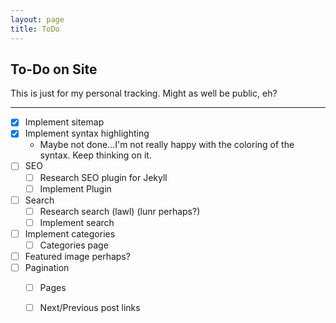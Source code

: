 ```yaml
---
layout: page 
title: ToDo
---
```



## To-Do on Site  
 This is just for my personal tracking. 
 Might as well be public, eh?

-----

- [x] Implement sitemap
- [x] Implement syntax highlighting
	- Maybe not done...I'm not really happy with the coloring of the syntax. Keep thinking on it. 
- [ ] SEO
	- [ ] Research SEO plugin for Jekyll
	- [ ] Implement Plugin
- [ ] Search
	- [ ] Research search (lawl) (lunr perhaps?)
	- [ ] Implement search
- [ ] Implement categories
	- [ ] Categories page
- [ ] Featured image perhaps?
- [ ] Pagination
	- [ ] Pages
	- [ ] Next/Previous post links
 
